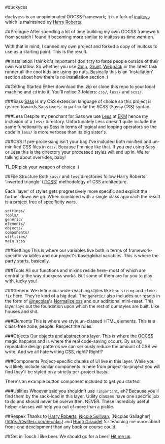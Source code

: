 #duckycss

duckycss is an unopinionated OOCSS framework; it is a fork of  [inuitcss](https://github.com/inuitcss/inuitcss) which is maintained by [Harry Roberts](https://twitter.com/csswizardry).

##Prologue
After spending a lot of time building my own OOCSS framework from scratch I found it becoming more similar to inuitcss as time went on.

With that in mind, I canned my own project and forked a copy of inuitcss to use as a starting point. This is the result.

##Installation
I think it's important I don't try to force people outside of their own workflow. So whether you use [Gulp](http://gulpjs.com/), [Grunt](http://gruntjs.com/), [Webpack](https://webpack.github.io/) or the latest task runner all the cool kids are using go nuts. Basically this is an 'Installation' section about how there is no installation section :)

##Getting Started
Either download the .zip or clone this repo to your local machine and ```cd``` into it. You'll notice 3 folders: ```css/```, ```less/``` and ```scss/```.

###Sass
[Sass](http://sass-lang.com/) is my CSS extension language of choice so this project is geared towards Sass users- in particular the SCSS (Sassy CSS) syntax.

###Less
Despite my penchant for Sass we use [Less](http://lesscss.org/) at [EKM](https://www.ekm.com/) hence my inclusion of a ```less/``` directory. Unfortunately Less doesn't quite include the same functionality as Sass in terms of logical and looping operators so the code in ```less/``` is more verbose than its big sister's.

###CSS
If pre-processing isn't your bag I've included both minified and un-minified CSS files in ```css/```. Because I'm nice like that. If you *are* using Sass or Less this is the directory your processed styles will end up in. We're talking about overrides, baby!

TL;DR pick your weapon of choice :)

##File Structure
Both ```sass/``` and ```less``` directories follow Harry Roberts' 'inverted triangle' ([ITCSS](http://itcss.io/)) methodology of CSS architecture.

Each 'layer' of styles gets progressively more specific and explicit the further down we go. When combined with a single class approach the result is a project free of specificity wars.

```
settings/
tools/
generic/
elements/
objects/
components/
utilities/
main.scss
```

###Settings
This is where our variables live both in terms of framework-specific variables and our project's base/global variables. This is where the party starts, basically.

###Tools
All our functions and mixins reside here- most of which are central to the way duckycss works. But some of them are for you to play with, lucky you!

###Generic
We define our wide-reaching styles like `box-sizing` and `clear-fix` here. They're kind of a big deal. The ```generic/``` also includes our resets in the form of [@necolas](https://twitter.com/necolas)'s [Normalize.css](http://necolas.github.io/normalize.css/) and our additional mini-reset. This layer lays out the foundation upon which the rest of our styles
are built. Like houses and shit.

###Elements
This is where we style un-classed HTML elements. This is a class-free zone, people. Respect the rules.

###Objects
Our objects and abstractions layer. This is where the [OOCSS](http://oocss.org/) magic happens and is where the real code-saving occurs. By using repeatable design patterns we can seriously reduce the amount of CSS we write. And we all hate writing CSS, right? Right!?

###Components
Project-specific chunks of UI live in this layer. While you will likely include similar components in here from project-to-project you will find they'll be styled on a strictly per-project basis.

There's an example button component included to get you started.

###Utilities
Whoever said you shouldn't use `!important`, eh? Because you'll find them by the sack-load in this layer. Utility classes have one specific job to do and should never be overwritten. NEVER. These incredibly useful helper classes will help you out of more than a pickle.

##Respek
Thanks to [Harry Roberts](https://twitter.com/csswizardry), [Nicole Sullivan](https://twitter.com/stubbornella), [Nicolas Gallagher][https://twitter.com/necolas] and [Hugo Giraudel](http://hugogiraudel.com/) for teaching me more about front-end development than any book or course could.

##Get in Touch
I like beer. We should go for a beer! [Hit me up](https://twitter.com/adam_duckett).
